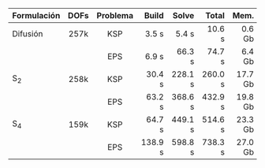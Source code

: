 Formulación         |   DOFs    |   Problema   |   Build     |   Solve     |   Total     |   Mem.
:-------------------|:---------:|:------------:|------------:|------------:|------------:|------------:
Difusión            |   257k    |   KSP        |     3.5 s   |     5.4 s   |    10.6 s   |    0.6 Gb
                    |           |   EPS        |     6.9 s   |    66.3 s   |    74.7 s   |    6.4 Gb
S$_2$               |   258k    |   KSP        |    30.4 s   |   228.1 s   |   260.0 s   |   17.7 Gb
                    |           |   EPS        |    63.2 s   |   368.6 s   |   432.9 s   |   19.8 Gb
S$_4$               |   159k    |   KSP        |    64.7 s   |   449.1 s   |   514.6 s   |   23.3 Gb
                    |           |   EPS        |   138.9 s   |   598.8 s   |   738.3 s   |   27.0 Gb
